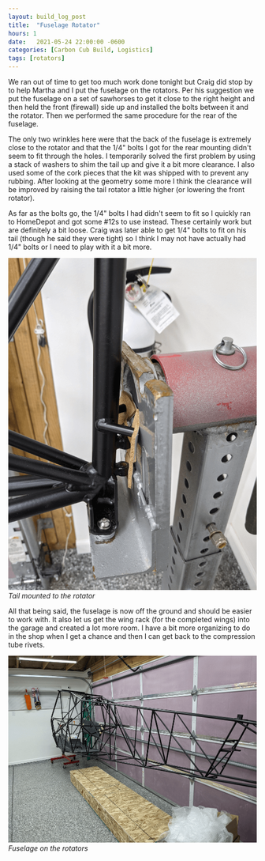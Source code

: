 ```yaml
---
layout: build_log_post
title:  "Fuselage Rotator"
hours: 1
date:   2021-05-24 22:00:00 -0600
categories: [Carbon Cub Build, Logistics]
tags: [rotators]
---
```

We ran out of time to get too much work done tonight but Craig did stop by to help Martha and I put the fuselage on the rotators. Per his suggestion we put the fuselage on a set of sawhorses to get it close to the right height and then held the front (firewall) side up and installed the bolts between it and the rotator. Then we performed the same procedure for the rear of the fuselage.

The only two wrinkles here were that the back of the fuselage is extremely close to the rotator and that the 1/4" bolts I got for the rear mounting didn't seem to fit through the holes. I temporarily solved the first problem by using a stack of washers to shim the tail up and give it a bit more clearance. I also used some of the cork pieces that the kit was shipped with to prevent any rubbing. After looking at the geometry some more I think the clearance will be improved by raising the tail rotator a little higher (or lowering the front rotator).

As far as the bolts go, the 1/4" bolts I had didn't seem to fit so I quickly ran to HomeDepot and got some #12s to use instead. These certainly work but are definitely a bit loose. Craig was later able to get 1/4" bolts to fit on his tail (though he said they were tight) so I think I may not have actually had 1/4" bolts or I need to play with it a bit more.

![Desktop View](/assets/img/posts/2021/2021-05-24-fuselage-rotator/tail_on_rotator.png)
_Tail mounted to the rotator_

All that being said, the fuselage is now off the ground and should be easier to work with. It also let us get the wing rack (for the completed wings) into the garage and created a lot more room. I have a bit more organizing to do in the shop when I get a chance and then I can get back to the compression tube rivets.

![Desktop View](/assets/img/posts/2021/2021-05-24-fuselage-rotator/fuselage_on_rotators.png)
_Fuselage on the rotators_